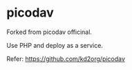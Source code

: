 # picodav
Forked from picodav officinal.

Use PHP and deploy as a service.

Refer: https://github.com/kd2org/picodav
